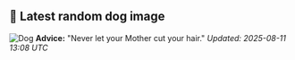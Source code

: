 ## 🐶 Latest random dog image
![Dog](https://images.dog.ceo/breeds/dachshund/dachshund-3.jpg)
**Advice:** "Never let your Mother cut your hair."
*Updated: 2025-08-11 13:08 UTC*
